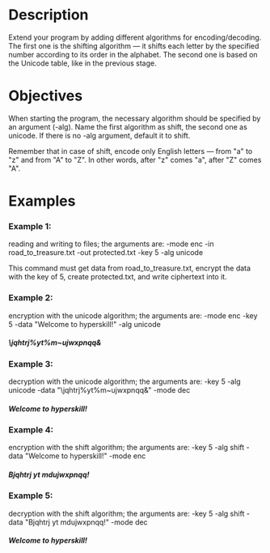# Description
Extend your program by adding different algorithms for encoding/decoding. The first one is the shifting algorithm — it shifts each letter by the specified number according to its order in the alphabet. The second one is based on the Unicode table, like in the previous stage.
# Objectives
When starting the program, the necessary algorithm should be specified by an argument (-alg). Name the first algorithm as shift, the second one as unicode. If there is no -alg argument, default it to shift.

Remember that in case of shift, encode only English letters — from "a" to "z" and from "A" to "Z". In other words, after "z" comes "a", after "Z" comes "A".
# Examples
### Example 1:
reading and writing to files; the arguments are: -mode enc -in road_to_treasure.txt -out protected.txt -key 5 -alg unicode

This command must get data from road_to_treasure.txt, encrypt the data with the key of 5, create protected.txt, and write ciphertext into it.

### Example 2:
encryption with the unicode algorithm; the arguments are: -mode enc -key 5 -data "Welcome to hyperskill!" -alg unicode

##### \jqhtrj%yt%m~ujwxpnqq&
### Example 3:
decryption with the unicode algorithm; the arguments are: -key 5 -alg unicode -data "\jqhtrj%yt%m~ujwxpnqq&" -mode dec

##### Welcome to hyperskill!
### Example 4:
encryption with the shift algorithm; the arguments are: -key 5 -alg shift -data "Welcome to hyperskill!" -mode enc

##### Bjqhtrj yt mdujwxpnqq!
### Example 5:
decryption with the shift algorithm; the arguments are: -key 5 -alg shift -data "Bjqhtrj yt mdujwxpnqq!" -mode dec

##### Welcome to hyperskill!
